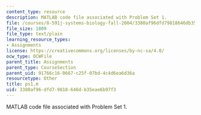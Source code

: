 ```yaml
---
content_type: resource
description: MATLAB code file associated with Problem Set 1.
file: /courses/8-591j-systems-biology-fall-2004/3380af96dfd79818646db35eae6b97f3_ps1.m
file_size: 1809
file_type: text/plain
learning_resource_types:
- Assignments
license: https://creativecommons.org/licenses/by-nc-sa/4.0/
ocw_type: OCWFile
parent_title: Assignments
parent_type: CourseSection
parent_uid: 91766c16-0667-c25f-07bd-4c4d6ea6d36a
resourcetype: Other
title: ps1.m
uid: 3380af96-dfd7-9818-646d-b35eae6b97f3
---
```

MATLAB code file associated with Problem Set 1.